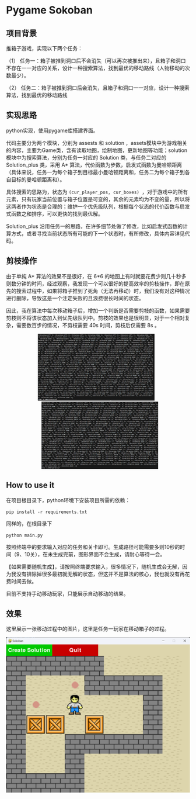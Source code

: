 # Pygame Sokoban

## 项目背景

推箱子游戏，实现以下两个任务：

（1） 任务一：箱子被推到洞口后不会消失（可以再次被推出来），且箱子和洞口不存在一一对应的关系，设计一种搜索算法，找到最优的移动路线（人物移动的次数最少）。

（2） 任务二：箱子被推到洞口后会消失，且箱子和洞口一一对应，设计一种搜索算法，找到最优的移动路线

## 实现思路

python实现，使用pygame库搭建界面。

代码主要分为两个模块，分别为 assests 和 solution ，assets模块中为游戏相关的内容，主要为Game类，含有读取地图，绘制地图，更新地图等功能；solution 模块中为搜索算法，分别为任务一对应的 Solution 类，与任务二对应的 Solution_plus 类，采用 A* 算法，代价函数为步数，启发式函数为曼哈顿距离（具体来说，任务一为每个箱子到目标最小曼哈顿距离和，任务二为每个箱子到各自目标的曼哈顿距离和）。

具体搜索的思路为，状态为 `(cur_player_pos, cur_boxes) `，对于游戏中的所有元素，只有玩家当前位置与箱子位置是可变的，其余的元素均为不变的量，所以将这两者作为状态是合理的；维护一个优先级队列，根据每个状态的代价函数与启发式函数之和排序，可以更快的找到最优解。

Solution_plus 沿用任务一的思路，在许多细节处做了修改，比如启发式函数的计算方式，或者寻找当前状态所有可能的下一个状态时，有所修改，具体内容详见代码。

## 剪枝操作

由于单纯 A* 算法的效果不是很好，在 6*6 的地图上有时就要花费少则几十秒多则数分钟的时间，经过观察，我发现一个可以很好的提高效率的剪枝操作，即在原先的搜索过程中，如果将箱子推到了死角（无法再移动）时，我们没有对这种情况进行删除，导致这是一个注定失败的且浪费很长时间的状态。

因此，我在算法中每次移动箱子后，增加一个判断是否需要剪枝的函数，如果需要剪枝则不将该状态加入到优先级队列中。剪枝的效果也是很明显，对于一个相对复杂，需要数百步的情况，不剪枝需要 40s 时间，剪枝后仅需要 8s 。


<center class="half">
    <img src="assets/img/1ccfa1b3f2b575078c7c52585b70700.png" width="320" style="padding-right: 10px;"/>
    <img src="assets/img/2e5c339b37665d64f384cba9f431356.png" width="320" style="padding-left: 10px;"/>
</center>

## How to use it

在项目根目录下，python环境下安装项目所需的依赖：

```shell
pip install -r requirements.txt
```

同样的，在根目录下

``` shell
python main.py
```

按照终端中的要求输入对应的任务和关卡即可。生成路径可能需要多则10秒的时间（9、10关），在未生成完前，图形界面不会生成，请耐心等待一会。

【如果需要随机生成】，请按照终端要求输入，很多情况下，随机生成会无解，因为我没有排除掉很多最初就无解的状态，但这并不是算法的核心，我也就没有再花费时间去做。

目前不支持手动移动玩家，只能展示自动移动的结果。

## 效果

这里展示一张移动过程中的图片，这里是任务一玩家在移动箱子的过程。

![alt text](assets/img/image.png)


